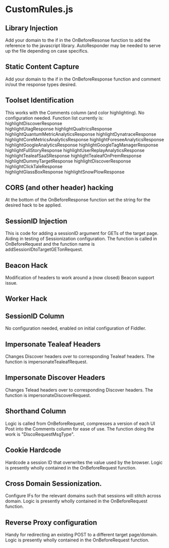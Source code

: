 # CustomRules.js

## Library Injection
Add your domain to the if in the OnBeforeResonse function to add the reference to the javascript library.  AutoResponder may be needed to serve up the file depending on case specifics.


##  Static Content Capture
Add your domain to the if in the OnBeforeResponse function and comment in/out the response types desired.


##  Toolset Identification
This works with the Comments column (and color highlighting).  No configuration needed.
Function list currently is:<br>
highlightDiscoverResponse</br>
highlightUtagResponse
highlightQualtricsResponse
highlightQuantumMetricAnalyticsResponse
highlightDynatraceResponse
highlightCoreMetricsAnalyticsResponse
highlightForeseeAnalyticsResponse
highlightGoogleAnalyticsResponse
highlightGoogleTagManagerResponse
highlightFullStoryResponse
highlightUserReplayAnalyticsResponse
highlightTealeafSaaSResponse
highlightTealeafOnPremResponse
highlightDummyTargetResponse
highlightDiscoverResponse
highlightClickTaleResponse	
highlightGlassBoxResponse
highlightSnowPlowResponse


##  CORS (and other header) hacking
At the bottom of the OnBeforeResponse function set the string for the desired hack to be applied.


##  SessionID Injection
This is code for adding a sessionID argument for GETs of the target page.  Aiding in testing of Sessionization configuration.
The function is called in OnBeforeRequest and the function name is addSessionIDtoTargetGETonRequest.

##  Beacon Hack
Modification of headers to work around a (now closed) Beacon support issue.

##  Worker Hack

##  SessionID Column
No configuration needed, enabled on initial configuration of Fiddler.

##  Impersonate Tealeaf Headers
Changes Discover headers over to corresponding Tealeaf headers.
The function is impersonateTealeafRequest.

##  Impersonate Discover Headers
Changes Telead headers over to corresponding Discover headers.
The function is impersonateDiscoverRequest.

##  Shorthand Column
Logic is called from OnBeforeRequest, compresses a version of each UI Post into the Comments column for ease of use.
The function doing the work is "DiscoRequestMsgType".

##  Cookie Hardcode
Hardcode a session ID that overwrites the value used by the browser.
Logic is presently wholly contained in the OnBeforeRequest function.

##  Cross Domain Sessionization.
Configure IFs for the relevant domains such that sessions will stitch across domain.
Logic is presently wholly contained in the OnBeforeRequest function.

## Reverse Proxy configuration
Handy for redirecting an existing POST to a different target page/domain.
Logic is presently wholly contained in the OnBeforeRequest function.














